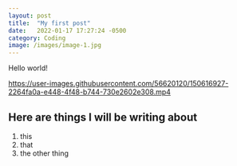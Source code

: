 ```yaml
---
layout: post
title:  "My first post"
date:   2022-01-17 17:27:24 -0500
category: Coding
image: /images/image-1.jpg
---
```

Hello world!

https://user-images.githubusercontent.com/56620120/150616927-2264fa0a-e448-4f48-b744-730e2602e308.mp4

## Here are things I will be writing about
1. this
2. that
3. the other thing
